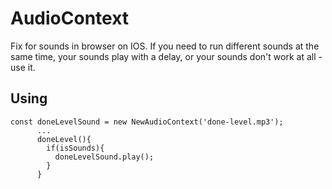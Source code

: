 # AudioContext
Fix for sounds in browser on IOS. If you need to run different sounds at the same time, your sounds play with a delay, or your sounds don't work at all - use it.
## Using
```
const doneLevelSound = new NewAudioContext('done-level.mp3');
      ...
      doneLevel(){
        if(isSounds){
          doneLevelSound.play();
        }
      }
```
